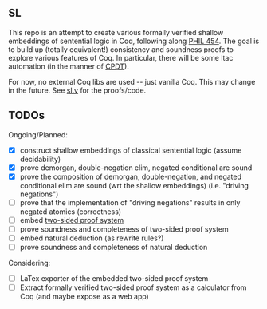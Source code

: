 ## SL
This repo is an attempt to create various formally verified shallow embeddings of sentential logic in Coq, following along [PHIL 454](https://courses.illinois.edu/schedule/2022/spring/PHIL/454). 
The goal is to build up (totally equivalent!) consistency and soundness proofs to explore various features of Coq.
In particular, there will be some ltac automation (in the manner of [CPDT](https://mitpress.mit.edu/books/certified-programming-dependent-types)).

For now, no external Coq libs are used -- just vanilla Coq.
This may change in the future.
See [sl.v](/sl.v) for the proofs/code.

## TODOs
Ongoing/Planned:
- [x] construct shallow embeddings of classical sentential logic (assume decidability)
- [x] prove demorgan, double-negation elim, negated conditional are sound
- [x] prove the composition of demorgan, double-negation, and negated conditional elim are sound (wrt the shallow embeddings) (i.e. "driving negations")
- [ ] prove that the implementation of "driving negations" results in only negated atomics (correctness)
- [ ] embed [two-sided proof system](https://doi.org/10.5840/teachphil2019116101)
- [ ] prove soundness and completeness of two-sided proof system
- [ ] embed natural deduction (as rewrite rules?)
- [ ] prove soundness and completeness of natural deduction

Considering:
- [ ] LaTex exporter of the embedded two-sided proof system
- [ ] Extract formally verified two-sided proof system as a calculator from Coq (and maybe expose as a web app)
